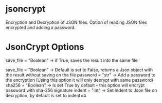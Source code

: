 # jsoncrypt
Encryption and Decryption of JSON files. Option of reading JSON files encrypted and adding a password.

# JsonCrypt Options
save_file = "Boolean"  -> if True, saves the result into the same file

save_file = "Boolean"  -> Default is set to False, returns a Json object with the result without saving on the file
password = "str"       -> Add a password to the encryption (Using this option it will only decrypt with same password)
sha256 = "Boolean"     -> Is set True by default - this option will encrypt password with sha-256 signature
indent = "int"         -> Set indent to Json file on decryption, by default is set to indent=4
